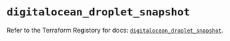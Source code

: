 # `digitalocean_droplet_snapshot`

Refer to the Terraform Registory for docs: [`digitalocean_droplet_snapshot`](https://registry.terraform.io/providers/digitalocean/digitalocean/2.32.0/docs/resources/droplet_snapshot).
